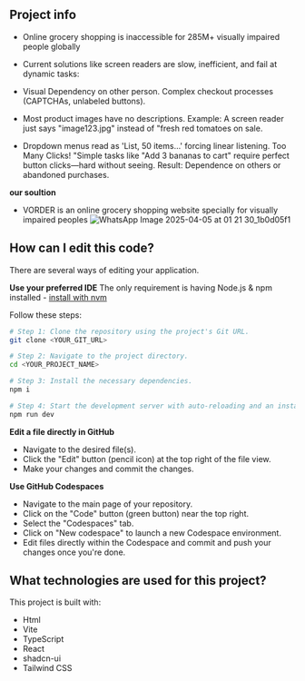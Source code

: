 ## Project info
- Online grocery shopping is inaccessible for 285M+ visually impaired people globally 
- Current solutions like screen readers are slow, inefficient, and fail at dynamic tasks:

- Visual Dependency on other person.
     Complex checkout processes (CAPTCHAs, unlabeled buttons).
     
- Most product images have no descriptions. Example: A screen reader just says 
    "image123.jpg" instead of "fresh red tomatoes on sale.
    
- Dropdown menus read as 'List, 50 items...' forcing linear listening.
Too Many Clicks! 
     "Simple tasks like "Add 3 bananas to cart" require perfect button clicks—hard without seeing.
Result: Dependence on others or abandoned purchases.


**our soultion**
- VORDER is an online grocery shopping website specially for visually impaired peoples
![WhatsApp Image 2025-04-05 at 01 21 30_1b0d05f1](https://github.com/user-attachments/assets/16cb2fde-2cab-4e9b-85d9-9f5ad6f5f1cd)
## How can I edit this code?
There are several ways of editing your application.

**Use your preferred IDE**
The only requirement is having Node.js & npm installed - [install with nvm](https://github.com/nvm-sh/nvm#installing-and-updating)

Follow these steps:

```sh
# Step 1: Clone the repository using the project's Git URL.
git clone <YOUR_GIT_URL>

# Step 2: Navigate to the project directory.
cd <YOUR_PROJECT_NAME>

# Step 3: Install the necessary dependencies.
npm i

# Step 4: Start the development server with auto-reloading and an instant preview.
npm run dev
```

**Edit a file directly in GitHub**

- Navigate to the desired file(s).
- Click the "Edit" button (pencil icon) at the top right of the file view.
- Make your changes and commit the changes.

**Use GitHub Codespaces**

- Navigate to the main page of your repository.
- Click on the "Code" button (green button) near the top right.
- Select the "Codespaces" tab.
- Click on "New codespace" to launch a new Codespace environment.
- Edit files directly within the Codespace and commit and push your changes once you're done.

## What technologies are used for this project?

This project is built with:

- Html
- Vite
- TypeScript
- React
- shadcn-ui
- Tailwind CSS



